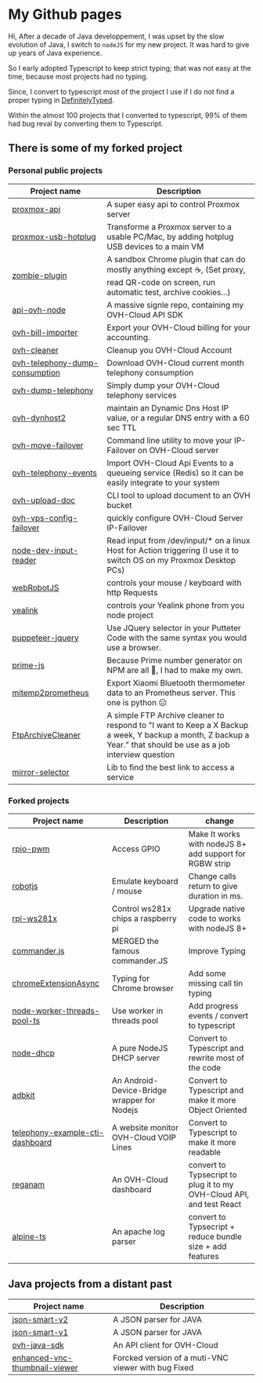# My Github pages

Hi, After a decade of Java developpement, I was upset by the slow evolution of Java, I switch to `nodeJS` for my new project. It was hard to give up years of Java experience.

So I early adopted Typescript to keep strict typing; that was not easy at the time, because most projects had no typing.

Since, I convert to typescript most of the project I use if I do not find a proper typing in [DefinitelyTyped](https://github.com/DefinitelyTyped/DefinitelyTyped).

Within the almost 100 projects that I converted to typescript, 99% of them had bug reval by converting them to Typescript.

## There is some of my forked project

### Personal public projects

| Project name                                                                                                 | Description                                                                             |
|--------------------------------------------------------------------------------------------------------------|-----------------------------------------------------------------------------------------|
|[proxmox-api](https://github.com/UrielCh/proxmox-api)                                                         | A super easy api to control Proxmox server                                              |
|[proxmox-usb-hotplug](https://github.com/UrielCh/proxmox-api/tree/master/proxmox-usb-hotplug)                 | Transforme a Proxmox server to a usable PC/Mac, by adding hotplug USB devices to a main VM   |
|[zombie-plugin](https://github.com/UrielCh/zombie-plugin)                                                     | A sandbox Chrome plugin that can do mostly anything except :coffee:, (Set proxy, read QR-code on screen, run automatic test, archive cookies...) |
|[api-ovh-node](https://github.com/UrielCh/api-ovh-node)                                                       | A massive signle repo, containing my OVH-Cloud API SDK                                   |
|[ovh-bill-importer](https://github.com/UrielCh/api-ovh-node/tree/master/samples/ovh-bill-importer)            | Export your OVH-Cloud billing for your accounting.                                      |
|[ovh-cleaner](https://github.com/UrielCh/api-ovh-node/tree/master/samples/ovh-cleaner)                        | Cleanup you OVH-Cloud Account                                                           |
|[ovh-telephony-dump-consumption](https://github.com/UrielCh/api-ovh-node/tree/master/samples/ovh-delete-service)| Download OVH-Cloud current month telephony consumption                                |
|[ovh-dump-telephony](https://github.com/UrielCh/api-ovh-node/tree/master/samples/ovh-dump-telephony)          | Simply dump your OVH-Cloud telephony services                                           |
|[ovh-dynhost2](https://github.com/UrielCh/api-ovh-node/tree/master/samples/ovh-dynhost2)                      | maintain an Dynamic Dns Host IP value, or a regular DNS entry with a 60 sec TTL         |
|[ovh-move-failover](https://github.com/UrielCh/api-ovh-node/tree/master/samples/ovh-move-failover)            | Command line utility to move your IP-Failover on OVH-Cloud server                       |
|[ovh-telephony-events](https://github.com/UrielCh/api-ovh-node/tree/master/samples/ovh-telephony-events)      |Import OVH-Cloud Api Events to a queueing service (Redis) so it can be easily integrate to your system |
|[ovh-upload-doc](https://github.com/UrielCh/api-ovh-node/tree/master/samples/ovh-upload-doc)                  | CLI tool to upload document to an OVH bucket                                            |
|[ovh-vps-config-failover](https://github.com/UrielCh/api-ovh-node/tree/master/samples/ovh-vps-config-failover)| quickly configure OVH-Cloud Server IP-Failover                                          |
|[node-dev-input-reader](https://github.com/UrielCh/node-dev-input-reader)                                     | Read input from /dev/input/* on a linux Host for Action triggering (I use it to switch OS on my Proxmox Desktop PCs) |
|[webRobotJS](https://github.com/UrielCh/webRobotJS)                                                           | controls your mouse / keyboard with http Requests                                       |
|[yealink](https://github.com/UrielCh/yealink)                                                                 | controls your Yealink phone from you node project                                       |
|[puppeteer-jquery](https://github.com/UrielCh/puppeteer-jquery)                                               | Use JQuery selector in your Putteter Code with the same syntax you would use a browser. |
|[prime-js](https://github.com/UrielCh/prime-js)                                                               | Because Prime number generator on NPM are all :shit:, I had to make my own.             |
|[mitemp2prometheus](https://github.com/UrielCh/mitemp2prometheus)                                             | Export Xiaomi Bluetooth thermometer data to an Prometheus server. This one is python :expressionless: |
|[FtpArchiveCleaner](https://github.com/UrielCh/FtpArchiveCleaner/blob/master/index.js)                        | A simple FTP Archive cleaner to respond to "I want to Keep a X Backup a week, Y backup a month, Z backup a Year." that should be use as a job interview question |
|[mirror-selector](https://github.com/UrielCh/mirror-selector)                                                 | Lib to find the best link to access a service                                           |

### Forked projects

| Project name                                                                                 | Description                                  | change                                                               |
|----------------------------------------------------------------------------------------------|----------------------------------------------|----------------------------------------------------------------------|
|[rpio-pwm](https://github.com/UrielCh/rpio-pwm)                                               | Access GPIO                                  | Make It works with nodeJS 8+ add support for RGBW strip              |
|[robotjs](https://github.com/UrielCh/robotjs)                                                 | Emulate keyboard / mouse                     | Change calls return to give duration in ms.                          |
|[rpi-ws281x](https://github.com/UrielCh/rpi-ws281x)                                           | Control ws281x chips a raspberry pi          | Upgrade native code to works with nodeJS 8+                          |
|[commander.js](https://github.com/UrielCh/commander.js)                                       | MERGED the famous commander.JS               | Improve Typing                                                       |
|[chromeExtensionAsync](https://github.com/UrielCh/chromeExtensionAsync)                       | Typing for Chrome browser                    | Add some missing call tin typing                                     |
|[node-worker-threads-pool-ts](https://www.npmjs.com/package/node-worker-threads-pool-ts)      | Use worker in threads pool                   | Add progress events / convert to typescript                          |
|[node-dhcp](https://github.com/UrielCh/node-dhcp)                                             | A pure NodeJS DHCP server                    | Convert to Typescript and rewrite most of the code                   |
|[adbkit](https://github.com/UrielCh/adbkit)                                                   | An Android-Device-Bridge wrapper for Nodejs  | Convert to Typescript and make it more Object Oriented               |
|[telephony-example-cti-dashboard](https://github.com/UrielCh/telephony-example-cti-dashboard) | A website monitor OVH-Cloud VOIP Lines       | Convert to Typescript to make it more readable                       |
|[reganam](https://github.com/UrielCh/reganam)                                                 | An OVH-Cloud dashboard                       | convert to Typsecript to plug it to my OVH-Cloud API, and test React |
|[alpine-ts](https://www.npmjs.com/package/alpine-ts)                                          | An apache log parser                         | convert to Typsecript + reduce bundle size + add features            |

## Java projects from a distant past

| Project name                                                                                 | Description                                         |
|----------------------------------------------------------------------------------------------|-----------------------------------------------------|
|[json-smart-v2](https://github.com/netplex/json-smart-v2)                                     | A JSON parser for JAVA                              |
|[json-smart-v1](https://github.com/netplex/json-smart-v1)                                     | A JSON parser for JAVA                              |
|[ovh-java-sdk](https://github.com/UrielCh/ovh-java-sdk)                                       | An API client for OVH-Cloud                         |
|[enhanced-vnc-thumbnail-viewer](https://github.com/UrielCh/enhanced-vnc-thumbnail-viewer)     | Forcked version of a muti-VNC viewer with bug Fixed |
